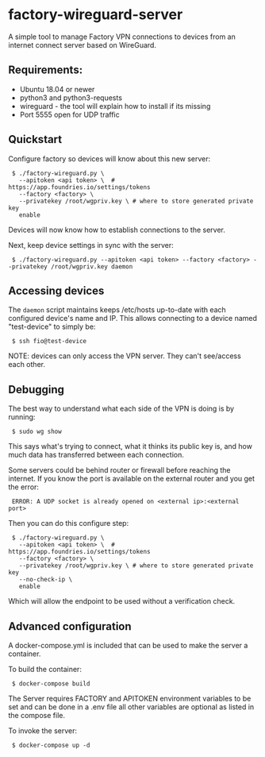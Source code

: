 # factory-wireguard-server
A simple tool to manage Factory VPN connections to devices from an internet
connect server based on WireGuard.

## Requirements:

* Ubuntu 18.04 or newer
* python3 and python3-requests
* wireguard - the tool will explain how to install if its missing
* Port 5555 open for UDP traffic

## Quickstart

Configure factory so devices will know about this new server:
~~~
 $ ./factory-wireguard.py \
   --apitoken <api token> \  # https://app.foundries.io/settings/tokens
   --factory <factory> \
   --privatekey /root/wgpriv.key \ # where to store generated private key
   enable
~~~

Devices will now know how to establish connections to the server.

Next, keep device settings in sync with the server:
~~~
 $ ./factory-wireguard.py --apitoken <api token> --factory <factory> --privatekey /root/wgpriv.key daemon
~~~

## Accessing devices

The `daemon` script maintains keeps /etc/hosts up-to-date with each configured
device's name and IP. This allows connecting to a device named "test-device"
to simply be:
~~~
 $ ssh fio@test-device
~~~

NOTE: devices can only access the VPN server. They can't see/access each other.

## Debugging

The best way to understand what each side of the VPN is doing is by running:
~~~
 $ sudo wg show
~~~

This says what's trying to connect, what it thinks its public key is, and how
much data has transferred between each connection.

Some servers could be behind router or firewall before reaching the internet.
If you know the port is available on the external router and you get the error:
~~~
 ERROR: A UDP socket is already opened on <external ip>:<external port>
~~~

Then you can do this configure step:
~~~
 $ ./factory-wireguard.py \
   --apitoken <api token> \  # https://app.foundries.io/settings/tokens
   --factory <factory> \
   --privatekey /root/wgpriv.key \ # where to store generated private key
   --no-check-ip \
   enable
~~~

Which will allow the endpoint to be used without a verification check.

## Advanced configuration

A docker-compose.yml is included that can be used to make the server a container.

To build the container:
~~~
 $ docker-compose build
~~~

The Server requires FACTORY and APITOKEN environment variables to be set and can
be done in a .env file all other variables are optional as listed in the compose file.

To invoke the server:
~~~
 $ docker-compose up -d
~~~
